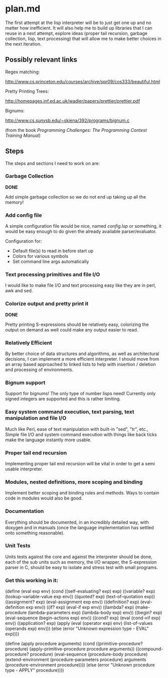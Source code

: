 # plan.md

The first attempt at the lisp interpreter will be to just get one up and no
matter how inefficient. It will also help me to build up libraries that I can
reuse in a next attempt, explore ideas (proper tail recursion, garbage
collection, lisp, text processing) that will allow me to make better choices in
the next iteration.

## Possibly relevant links

Regex matching:

<http://www.cs.princeton.edu/courses/archive/spr09/cos333/beautiful.html>

Pretty Printing Trees:

<http://homepages.inf.ed.ac.uk/wadler/papers/prettier/prettier.pdf>

Bignums:

<http://www.cs.sunysb.edu/~skiena/392/programs/bignum.c> 

(from the book *Programming Challenges: The Programming Contest Training
 Manual*)


## Steps

The steps and sections I need to work on are:

### Garbage Collection

**DONE**

Add simple garbage collection so we do not end up taking up all the memory!


### Add config file

A simple configuration file would be nice, named *config.lsp* or something, it
would be easy enough to do given the already available parser/evaluator.

Configuration for:
* Default file(s) to read in before start up
* Colors for various symbols
* Set command line args automatically

### Text processing primitives and file I/O

I would like to make file I/O and text processing easy like they are in perl,
awk and sed.

### Colorize output and pretty print it

**DONE**

Pretty printing S-expressions should be relatively easy, colorizing the output
on demand as well could make any output easier to read. 

### Relatively Efficient

By better choice of data structures and algorithms, as well as architectural
decisions, I can implement a more efficient interpreter. I should move from an
array based approached to linked lists to help with insertion / deletion and
processing of environments.

### Bignum support

Support for bignums! The only type of number lisps need! Currently only signed
integers are supported and this is rather limiting.

### Easy system command execution, text parsing, text manipulation and file I/O

Much like Perl, ease of text manipulation with built-in "sed", "tr", etc.,
Simple file I/O and system command execution with things like back ticks make
the language instantly more usable.

### Proper tail end recursion

Implementing proper tail end recursion will be vital in order to get a semi
usable interpreter.

### Modules, nested definitions, more scoping and binding

Implement better scoping and binding rules and methods. Ways to contain code
in modules would also be good.

### Documentation

Everything should be documented, in an incredibly detailed way, with doxygen
and in manuals (once the language implementation has settled onto something
reasonable).

### Unit Tests

Units tests against the core and against the interpreter should be done, each
of the sub units such as memory, the I/O wrapper, the S-expression parser in C,
should be easy to isolate and stress test with small programs.

### Get this working in it:

 (define (eval exp env)
   (cond ((self-evaluating? exp) exp)
         ((variable? exp) (lookup-variable-value exp env))
         ((quoted? exp) (text-of-quotation exp))
         ((assignment? exp) (eval-assignment exp env))
         ((definition? exp) (eval-definition exp env))
         ((if? exp) (eval-if exp env))
         ((lambda? exp)
          (make-procedure (lambda-parameters exp)
                          (lambda-body exp)
                          env))
         ((begin? exp)
          (eval-sequence (begin-actions exp) env))
         ((cond? exp) (eval (cond->if exp) env))
         ((application? exp)
          (apply (eval (operator exp) env)
                 (list-of-values (operands exp) env)))
         (else
          (error "Unknown expression type - EVAL" exp))))


 (define (apply procedure arguments)
   (cond ((primitive-procedure? procedure)
          (apply-primitive-procedure procedure arguments))
         ((compound-procedure? procedure)
          (eval-sequence
            (procedure-body procedure)
            (extend-environment
              (procedure-parameters procedure)
              arguments
              (procedure-environment procedure))))
         (else
          (error
           "Unknown procedure type - APPLY" procedure))))



